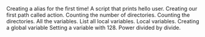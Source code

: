 Creating a alias for the first time!
A script that prints hello user.
Creating our first path called action.
Counting the number of directories.
Counting the directories.
All the variables.
List all local variables.
Local variables.
Creating a global variable
Setting a variable with 128.
Power divided by divide.
